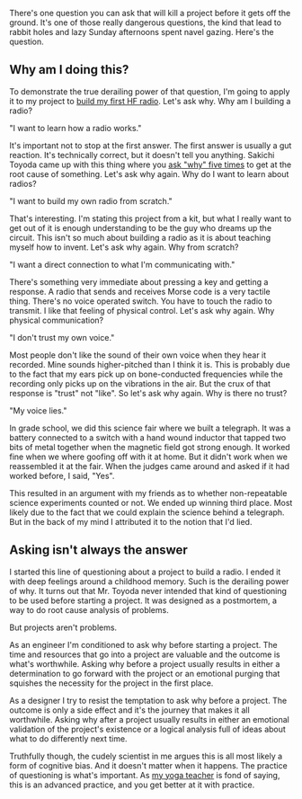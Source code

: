 <!--
title: Don't ask this question before starting a project!
created: 19 June 2014 - 7:40 am
updated: 19 June 2014 - 11:33 pm
publish: 24 June 2014
slug: five-whys
tags: writing, radio
-->

There's one question you can ask that will kill a project before it gets off the
ground. It's one of those really dangerous questions, the kind that lead to
rabbit holes and lazy Sunday afternoons spent navel gazing. Here's the question.

## Why am I doing this? ##

To demonstrate the true derailing power of that question, I'm going to apply it
to my project to [build my first HF radio][norcal-40a]. Let's ask why. Why am I
building a radio?

"I want to learn how a radio works."

It's important not to stop at the first answer. The first answer is usually a
gut reaction. It's technically correct, but it doesn't tell you anything.
Sakichi Toyoda came up with this thing where you [ask "why" five times][whys] to
get at the root cause of something. Let's ask why again. Why do I want to learn
about radios?

"I want to build my own radio from scratch."

That's interesting. I'm stating this project from a kit, but what I really want
to get out of it is enough understanding to be the guy who dreams up the
circuit. This isn't so much about building a radio as it is about teaching
myself how to invent. Let's ask why again. Why from scratch?

"I want a direct connection to what I'm communicating with."

There's something very immediate about pressing a key and getting a response. A
radio that sends and receives Morse code is a very tactile thing. There's no
voice operated switch. You have to touch the radio to transmit. I like that
feeling of physical control. Let's ask why again. Why physical communication?

"I don't trust my own voice."

Most people don't like the sound of their own voice when they hear it recorded.
Mine sounds higher-pitched than I think it is. This is probably due to the fact
that my ears pick up on bone-conducted frequencies while the recording only
picks up on the vibrations in the air. But the crux of that response is "trust"
not "like". So let's ask why again. Why is there no trust?

"My voice lies."

In grade school, we did this science fair where we built a telegraph. It was a
battery connected to a switch with a hand wound inductor that tapped two bits of
metal together when the magnetic field got strong enough. It worked fine when we
where goofing off with it at home. But it didn't work when we reassembled it at
the fair. When the judges came around and asked if it had worked before, I said,
"Yes".

This resulted in an argument with my friends as to whether non-repeatable
science experiments counted or not. We ended up winning third place. Most likely
due to the fact that we could explain the science behind a telegraph. But in the
back of my mind I attributed it to the notion that I'd lied.

## Asking isn't always the answer ##

I started this line of questioning about a project to build a radio. I ended it
with deep feelings around a childhood memory. Such is the derailing power of
why. It turns out that Mr. Toyoda never intended that kind of questioning to be
used before starting a project. It was designed as a postmortem, a way to do
root cause analysis of problems.

But projects aren't problems.

As an engineer I'm conditioned to ask why before starting a project. The time
and resources that go into a project are valuable and the outcome is what's
worthwhile. Asking why before a project usually results in either a
determination to go forward with the project or an emotional purging that
squishes the necessity for the project in the first place.

As a designer I try to resist the temptation to ask why before a project. The
outcome is only a side effect and it's the journey that makes it all worthwhile.
Asking why after a project usually results in either an emotional validation of
the project's existence or a logical analysis full of ideas about what to do
differently next time.

Truthfully though, the cudely scientist in me argues this is all most likely a
form of cognitive bias. And it doesn't matter when it happens. The practice of
questioning is what's important. As [my yoga teacher][] is fond of saying, this
is an advanced practice, and you get better at it with practice.


[norcal-40a]: /2014/05/norcal-40a "Frank Mitchell: Building my first HF radio"
[whys]: http://en.wikipedia.org/wiki/5_Whys "Various (Wikipedia): 5 Whys"
[my yoga teacher]: http://www.fluentself.com/ "Havi Brooks (The Fluent Self): When you need some destuckification"
